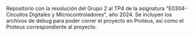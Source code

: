 Repositorio con la resolución del Grupo 2 al TP4 de la asignatura "E0304-Circuitos Digitales y Microcontroladores", año 2024.
Se incluyen los archivos de debug para poder correr el proyecto en Proteus, así como el Proteus correspondiente al proyecto.

